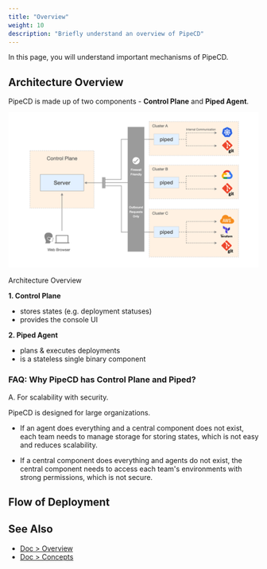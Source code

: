 ```yaml
---
title: "Overview"
weight: 10
description: "Briefly understand an overview of PipeCD"
---
```


In this page, you will understand important mechanisms of PipeCD.

## Architecture Overview

PipeCD is made up of two components - **Control Plane** and **Piped Agent**.

![architecture-overview](/images/overview/architecture-overview.png)
<p class="caption">Architecture Overview</p>

**1. Control Plane**
   - stores states (e.g. deployment statuses)
   - provides the console UI

**2. Piped Agent**
   - plans & executes deployments
   - is a stateless single binary component

### FAQ: Why PipeCD has Control Plane and Piped?

A. For scalability with security. 

PipeCD is designed for large organizations.

- If an agent does everything and a central component does not exist, each team needs to manage storage for storing states, which is not easy and reduces scalability.

- If a central component does everything and agents do not exist, the central component needs to access each team's environments with strong permissions, which is not secure.


## Flow of Deployment



## See Also

- [Doc > Overview](https://pipecd.dev/docs/overview/)
- [Doc > Concepts](https://pipecd.dev/docs/concepts/)